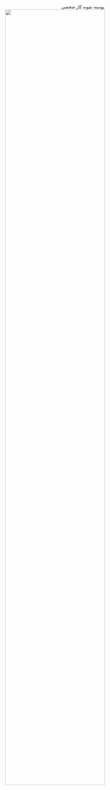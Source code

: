 <div align="center">پوسته نمونه کار شخصی </div>
<img  align="center" width="80%" src="https://github.com/user-attachments/assets/bf8ee1c6-2823-4425-8b79-925a83292408" />
